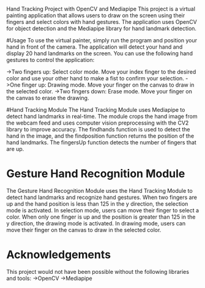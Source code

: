 Hand Tracking Project with OpenCV and Mediapipe
This project is a virtual painting application that allows users to draw on the screen using their fingers and select colors with hand gestures. The application uses OpenCV for object detection and the Mediapipe library for hand landmark detection.


#Usage
  To use the virtual painter, simply run the program and position your hand in front of the camera.
   The application will detect your hand and display 20 hand landmarks on the screen. You can use the following hand gestures to control the application:

->Two fingers up: Select color mode. Move your index finger to the desired color and use your other hand to make a fist to confirm your selection.
->One finger up: Drawing mode. Move your finger on the canvas to draw in the selected color.
->Two fingers down: Erase mode. Move your finger on the canvas to erase the drawing.

#Hand Tracking Module
  The Hand Tracking Module uses Mediapipe to detect hand landmarks in real-time. 
  The module crops the hand image from the webcam feed and uses computer vision preprocessing with the CV2 library to improve accuracy. 
  The findhands function is used to detect the hand in the image, and the findposition function returns the position of the hand landmarks. 
  The fingersUp function detects the number of fingers that are up.

# Gesture Hand Recognition Module
  The Gesture Hand Recognition Module uses the Hand Tracking Module to detect hand landmarks and recognize hand gestures.
  When two fingers are up and the hand position is less than 125 in the y direction, the selection mode is activated. In selection mode, 
  users can move their finger to select a color. When only one finger is up and the position is greater than 125 in the y direction, the drawing mode is activated. 
  In drawing mode, users can move their finger on the canvas to draw in the selected color.

# Acknowledgements
  This project would not have been possible without the following libraries and tools:
->OpenCV
->Mediapipe





